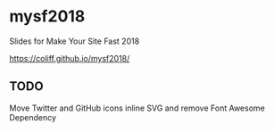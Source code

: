 # mysf2018

Slides for Make Your Site Fast 2018

https://coliff.github.io/mysf2018/


## TODO

Move Twitter and GitHub icons inline SVG and remove Font Awesome Dependency